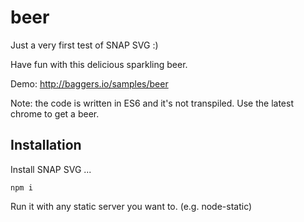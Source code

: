 # beer

Just a very first test of SNAP SVG :)

Have fun with this delicious sparkling beer.

Demo: http://baggers.io/samples/beer

Note: the code is written in ES6 and it's not transpiled. Use the latest chrome to get a beer.

## Installation

Install SNAP SVG ...

```
npm i
```

Run it with any static server you want to. (e.g. node-static)
